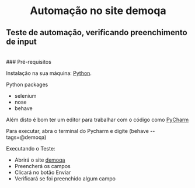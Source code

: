 <h1 align="center">Automação no site demoqa</h1>
<h2>Teste de automação, verificando preenchimento de input </h2>
<br>
### Pré-requisitos

Instalação na sua máquina:
[Python](https://www.python.org/).

Python packages
* selenium
* nose
* behave

Além disto é bom ter um editor para trabalhar com o código como [PyCharm](https://www.jetbrains.com/pt-br/pycharm/download/#section=windows)

Para executar, abra o terminal do Pycharm e digite (behave --tags=@demoqa)

Executando o Teste:

- Abrirá o site [demoqa](https://demoqa.com/text-box)
- Preencherá os campos
- Clicará no botão Enviar
- Verificará se foi preenchido algum campo